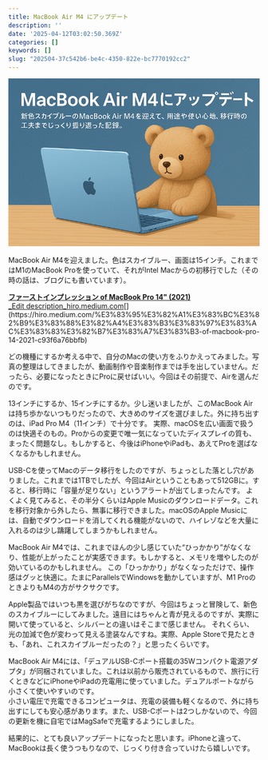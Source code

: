 ```yaml
---
title: MacBook Air M4 にアップデート
description: ''
date: '2025-04-12T03:02:50.369Z'
categories: []
keywords: []
slug: "202504-37c542b6-be4c-4350-822e-bc7770192cc2"
---
```

![](1__eN1Hw8yrcM2fTDS7Nl1eAg.png)

MacBook Air M4を迎えました。色はスカイブルー、画面は15インチ。これまではM1のMacBook Proを使っていて、それがIntel Macからの初移行でした（その時の話は、ブログにも書いています）。

[**ファーストインプレッション of MacBook Pro 14" (2021)**  
_Edit description_hiro.medium.com](https://hiro.medium.com/%E3%83%95%E3%82%A1%E3%83%BC%E3%82%B9%E3%83%88%E3%82%A4%E3%83%B3%E3%83%97%E3%83%AC%E3%83%83%E3%82%B7%E3%83%A7%E3%83%B3-of-macbook-pro-14-2021-c93f6a76bbfb "https://hiro.medium.com/%E3%83%95%E3%82%A1%E3%83%BC%E3%82%B9%E3%83%88%E3%82%A4%E3%83%B3%E3%83%97%E3%83%AC%E3%83%83%E3%82%B7%E3%83%A7%E3%83%B3-of-macbook-pro-14-2021-c93f6a76bbfb")[](https://hiro.medium.com/%E3%83%95%E3%82%A1%E3%83%BC%E3%82%B9%E3%83%88%E3%82%A4%E3%83%B3%E3%83%97%E3%83%AC%E3%83%83%E3%82%B7%E3%83%A7%E3%83%B3-of-macbook-pro-14-2021-c93f6a76bbfb)

どの機種にするか考える中で、自分のMacの使い方をふりかえってみました。写真の整理はしてきましたが、動画制作や音楽制作までは手を出していません。だったら、必要になったときにProに戻せばいい。今回はその前提で、Airを選んだのです。

13インチにするか、15インチにするか。少し迷いましたが、このMacBook Airは持ち歩かないつもりだったので、大きめのサイズを選びました。外に持ち出すのは、iPad Pro M4（11インチ）で十分です。 実際、macOSを広い画面で扱うのは快適そのもの。Proからの変更で唯一気になっていたディスプレイの質も、まったく問題なし。もしかすると、今後はiPhoneやiPadも、あえてProを選ばなくなるかもしれません。

USB-Cを使ってMacのデータ移行をしたのですが、ちょっとした落とし穴がありました。これまでは1TBでしたが、今回はAirということもあって512GBに。すると、移行時に「容量が足りない」というアラートが出てしまったんです。 よくよく見てみると、その半分くらいはApple Musicのダウンロードデータ。これを移行対象から外したら、無事に移行できました。macOSのApple Musicには、自動でダウンロードを消してくれる機能がないので、ハイレゾなどを大量に入れるのは少し躊躇してしまうかもしれません。

MacBook Air M4では、これまでほんの少し感じていた“ひっかかり”がなくなり、性能が上がったことが実感できます。もしかすると、メモリを増やしたのが効いているのかもしれません。 この「ひっかかり」がなくなっただけで、操作感はグッと快適に。たまにParallelsでWindowsを動かしていますが、M1 ProのときよりもM4の方がサクサクです。

Apple製品ではいつも黒を選びがちなのですが、今回はちょっと冒険して、新色のスカイブルーにしてみました。遠目にはちゃんと青が見えるのですが、実際に開いて使っていると、シルバーとの違いはそこまで感じません。 それくらい、光の加減で色が変わって見える塗装なんですね。実際、Apple Storeで見たときも、「あれ、これスカイブルーだったの？」と思ったくらいです。

MacBook Air M4には、「デュアルUSB-Cポート搭載の35Wコンパクト電源アダプタ」が同梱されていました。これは以前から販売されているもので、旅行に行くときなどにiPhoneやiPadの充電用に使っていました。デュアルポートながら小さくて使いやすいのです。  
小さい電圧で充電できるコンピュータは、充電の装備も軽くなるので、外に持ち出すにしても安心感があります。また、USB-Cポートは2つしかないので、今回の更新を機に自宅ではMagSafeで充電するようにしました。

結果的に、とても良いアップデートになったと思います。iPhoneと違って、MacBookは長く使うつもりなので、じっくり付き合っていけたら嬉しいです。